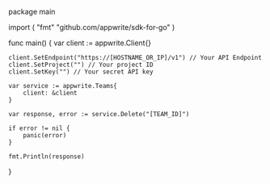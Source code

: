 package main

import (
    "fmt"
    "github.com/appwrite/sdk-for-go"
)

func main() {
    var client := appwrite.Client{}

    client.SetEndpoint("https://[HOSTNAME_OR_IP]/v1") // Your API Endpoint
    client.SetProject("") // Your project ID
    client.SetKey("") // Your secret API key

    var service := appwrite.Teams{
        client: &client
    }

    var response, error := service.Delete("[TEAM_ID]")

    if error != nil {
        panic(error)
    }

    fmt.Println(response)
}
